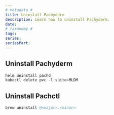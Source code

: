 ```yaml
---
# metadata # 
title: Uninstall Pachyderm
description: Learn how to uninstall Pachyderm.
date: 
# taxonomy #
tags: 
series:
seriesPart:
---
```


## Uninstall Pachyderm

```s
helm uninstall pachd 
kubectl delete pvc -l suite=MLDM 
```

## Uninstall Pachctl 

```s
brew uninstall @<major>.<minor>
```